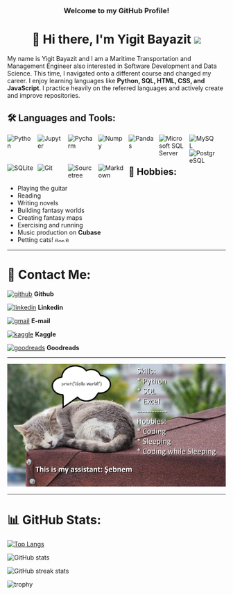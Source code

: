 <!-- HEADER -->
<h3 align="center">
     <br>Welcome to my GitHub Profile!
</h3>

<h1 align="center">🧭 Hi there, I'm Yigit Bayazit </a> <img src="https://user-images.githubusercontent.com/64318469/176737130-33ef105d-385a-43e4-a68e-33ac3f19ab12.gif" height="32" /></h1>

My name is Yigit Bayazit and I am a Maritime Transportation and Management Engineer also interested in Software Development and Data Science. This time, I navigated onto a different course and changed my career. I enjoy learning languages like **Python, SQL, HTML, CSS, and JavaScript**. I practice heavily on the referred languages and actively create and improve repositories.

## 🛠️ Languages and Tools:

<img align="left" alt="Python" width="60px" style="padding-right:10px;" src="https://cdn.jsdelivr.net/gh/devicons/devicon@latest/icons/python/python-original-wordmark.svg" />
<img align="left" alt="Jupyter" width="60px" style="padding-right:10px;" src="https://cdn.jsdelivr.net/gh/devicons/devicon@latest/icons/jupyter/jupyter-original-wordmark.svg" />
<img align="left" alt="Pycharm" width="60px" style="padding-right:10px;" src="https://cdn.jsdelivr.net/gh/devicons/devicon@latest/icons/pycharm/pycharm-original.svg" />
<img align="left" alt="Numpy" width="60px" style="padding-right:10px;" src="https://cdn.jsdelivr.net/gh/devicons/devicon@latest/icons/numpy/numpy-original.svg" />
<img align="left" alt="Pandas" width="60px" style="padding-right:10px;" src="https://cdn.jsdelivr.net/gh/devicons/devicon@latest/icons/pandas/pandas-original-wordmark.svg" />

<!-- align="left" alt="PyQt" width="70px" style="padding-right:10px;" <img src="https://cdn.jsdelivr.net/gh/devicons/devicon@latest/icons/qt/qt-original.svg" /> -->
<!-- <img align="left" alt="Matplotlib" width="70px" style="padding-right:10px;" src="https://cdn.jsdelivr.net/gh/devicons/devicon@latest/icons/matplotlib/matplotlib-original-wordmark.svg" /> -->
<!-- <img align="left" alt="Scikitlearn" width="70px" style="padding-right:10px;" src="https://cdn.jsdelivr.net/gh/devicons/devicon@latest/icons/scikitlearn/scikitlearn-original.svg" /> -->

<img align="left" alt="Microsoft SQL Server" width="60px" style="padding-right:10px;" src="https://cdn.jsdelivr.net/gh/devicons/devicon@latest/icons/microsoftsqlserver/microsoftsqlserver-original.svg" />
<img align="left" alt="MySQL" width="60px" style="padding-right:10px;" src="https://cdn.jsdelivr.net/gh/devicons/devicon@latest/icons/mysql/mysql-original-wordmark.svg" />
<img align="left" alt="PostgreSQL" width="60px" style="padding-right:10px;" src="https://cdn.jsdelivr.net/gh/devicons/devicon@latest/icons/postgresql/postgresql-plain-wordmark.svg" />
<img align="left" alt="SQLite" width="60px" style="padding-right:10px;" src="https://cdn.jsdelivr.net/gh/devicons/devicon@latest/icons/sqlite/sqlite-original-wordmark.svg" />

<img align="left" alt="Git" width="60px" style="padding-right:10px;" src="https://cdn.jsdelivr.net/gh/devicons/devicon@latest/icons/git/git-original.svg" />
<img align="left" alt="Sourcetree" width="60px" style="padding-right:10px;" src="https://cdn.jsdelivr.net/gh/devicons/devicon@latest/icons/sourcetree/sourcetree-original-wordmark.svg" />
<img align="left" alt="Markdown" width="60px" style="padding-right:10px;" src="https://cdn.jsdelivr.net/gh/devicons/devicon@latest/icons/markdown/markdown-original.svg" />
<br />
<!-- <img align="left" alt="HTML" width="30px" style="padding-right:10px;" src="https://cdn.jsdelivr.net/gh/devicons/devicon@latest/icons/html5/html5-original-wordmark.svg" /> -->
<!-- <img align="left" alt="CSS" width="30px" style="padding-right:10px;" src="https://cdn.jsdelivr.net/gh/devicons/devicon@latest/icons/css3/css3-original-wordmark.svg" /> -->
<!-- <img align="left" alt="JavaScript" width="30px" style="padding-right:10px;" src="https://cdn.jsdelivr.net/gh/devicons/devicon@latest/icons/javascript/javascript-original.svg" /> -->
<!-- <img align="left" alt="Django" width="30px" style="padding-right:10px;" src="https://cdn.jsdelivr.net/gh/devicons/devicon@latest/icons/django/django-plain.svg" /> -->
<!-- <img align="left" alt="Flask" width="30px" style="padding-right:10px;" src="https://cdn.jsdelivr.net/gh/devicons/devicon@latest/icons/flask/flask-original-wordmark.svg" /> -->
<br />

#

## 🎸 Hobbies:
* Playing the guitar
* Reading
* Writing novels
* Building fantasy worlds
* Creating fantasy maps
* Exercising and running
* Music production on **Cubase**
* Petting cats! ฅᨐฅ

<hr>

# 📧 Contact Me: <br>
[<img src='https://cdn.jsdelivr.net/npm/simple-icons@3.0.1/icons/github.svg' alt='github' height='40'>](https://github.com/Trigenaris)      **Github**

[<img src='https://cdn.jsdelivr.net/npm/simple-icons@3.0.1/icons/linkedin.svg' alt='linkedin' height='40'>](https://www.linkedin.com/in/yigit-bayazit-0a0209a3/)      **Linkedin**

[<img src='https://cdn.jsdelivr.net/npm/simple-icons@3.0.1/icons/gmail.svg' alt='gmail' height='40'>](mailto:ygtbyzt@gmail.com)      **E-mail**

[<img src='https://cdn.jsdelivr.net/npm/simple-icons@3.0.1/icons/kaggle.svg' alt='kaggle' height='40'>](https://www.kaggle.com/trigenaris)      **Kaggle**

[<img src='https://cdn.jsdelivr.net/npm/simple-icons@3.0.1/icons/goodreads.svg' alt='goodreads' height='40'>](https://www.goodreads.com/user/show/67637962-yi-it-bayaz-t)      **Goodreads**

<hr>

![She is helping me while I rest](https://github.com/Trigenaris/Trigenaris/blob/main/sebnem11.jpg)

<hr>

# 📊 GitHub Stats:

[![Top Langs](https://github-readme-stats.vercel.app/api/top-langs/?username=Trigenaris)](https://github.com/anuraghazra/github-readme-stats)

![GitHub stats](https://github-readme-stats.vercel.app/api?username=Trigenaris&show_icons=true)  

![GitHub streak stats](https://streak-stats.demolab.com/?user=Trigenaris)  

![trophy](https://github-profile-trophy.vercel.app/?username=Trigenaris)

